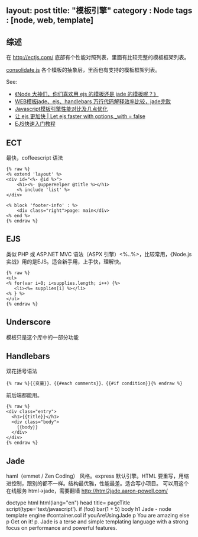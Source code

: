 layout: post
title: "模板引擎"
category : Node
tags : [node, web, template]
---

## 综述

在 <http://ectjs.com/> 底部有个性能对照列表，里面有比较完整的模板框架列表。

[consolidate.js](https://github.com/visionmedia/consolidate.js/) 各个模板的抽象层，里面也有支持的模板框架列表。

See:

- [《Node 大神们，你们喜欢用 ejs 的模板还是 jade 的模板呢？》](http://www.v2ex.com/t/116438)
-  [WEB模板jade、ejs、handlebars 万行代码解释效率比较，jade完败](http://cnodejs.org/topic/50e70edfa7e6c6171a1d70fa)
-  [Javascript模板引擎性能对比及几点优化](http://cnodejs.org/topic/4f16442ccae1f4aa27001109)
-  [让 ejs 更加快 | Let ejs faster with options._with = false](http://cnodejs.org/topic/51c2c2e373c638f3703f4929)
-  [EJS快速入门教程](http://www.csser.com/board/4fddc4f0b28ed7d857001674)

## ECT

最快，coffeescript 语法

```
{% raw %}
<% extend 'layout' %>
<div id="<%- @id %>">
    <h1><%- @upperHelper @title %></h1>
    <% include 'list' %>
</div>

<% block 'footer-info' : %>
    <div class="right">page: main</div>
<% end %>
{% endraw %}
```

## EJS
类似 PHP 或 ASP.NET MVC 语法（ASPX 引擎）<%..%>，比较常用，《Node.js 实战》用的是EJS。适合新手用，上手快，理解快。

```
{% raw %}
<ul>
<% for(var i=0; i<supplies.length; i++) {%>
   <li><%= supplies[i] %></li>
<% } %>
</ul>
{% endraw %}
```

## Underscore

模板只是这个库中的一部分功能

## Handlebars

双花括号语法 

    {% raw %}{{变量}}、{{#each comments}}、{{#if condition}}{% endraw %}

前后端都能用。

```
{% raw %}
<div class="entry">
  <h1>{{title}}</h1>
  <div class="body">
    {{body}}
  </div>
</div>
{% endraw %}
```

## Jade

haml（emmet / Zen Coding） 风格。express 默认引擎。HTML 要重写，用缩进控制，跟别的都不一样。结构最优雅，性能最差。适合写小项目。
可以用这个在线服务 html->jade，需要翻墙 <http://html2jade.aaron-powell.com/>

doctype html
html(lang="en")
  head
    title= pageTitle
    script(type='text/javascript').
      if (foo) bar(1 + 5)
  body
    h1 Jade - node template engine
    #container.col
      if youAreUsingJade
        p You are amazing
      else
        p Get on it!
      p.
        Jade is a terse and simple templating language with a
        strong focus on performance and powerful features.
